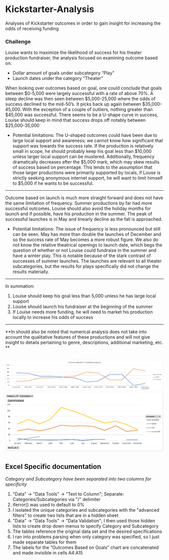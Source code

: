 # Kickstarter-Analysis
Analyses of Kickstarter outcomes in order to gain insight for increasing the odds of receiving funding
### Challenge
Louise wants to maximize the likelihood of success for his theater production fundraiser,
the analysis focused on examining outcome based on:
-	Dollar amount of goals under subcategory “Play” 
-	Launch dates under the category “Theater”

When looking over outcomes based on goal, one could conclude that goals between $0-5,000 were largely successful with a rate of above 70%. A steep decline was then seen between $5,000-25,000 where the odds of success declined to the mid-50’s. It picks back up again between $35,000-45,000. With the exception of a couple of outliers, nothing greater than $45,000 was successful. There seems to be a U-shape curve in success, Louise should keep in mind that success drops off notably between $25,000-35,000
- Potential limitations: The U-shaped outcomes could have been due to large local support and awareness; we cannot know how significant that support was towards the success rate. If the production is relatively small in scope, he should probably keep his goal less than $10,000 unless larger local support can be mustered. Additionally, frequency dramatically decreases after the $5,000 mark, which may skew results of success based on percentage. This lends to the assumption that those larger productions were primarily supported by locals, if Louse is strictly seeking anonymous internet support, he will want to limit himself to $5,000 if he wants to be successful.
---
Outcome based on launch is much more straight forward and does not have the same limitation of frequency. Summer productions by far had more successful outcomes. Louise should also avoid the holiday months for launch and if possible, have his production in the summer. The peak of successful launches is in May and linearly decline as the fall is approached. 
- Potential limitations: The issue of frequency is less pronounced but still can be seen. May has more than double the launches of December and so the success rate of May becomes a more robust figure. We also do not know the relative theatrical openings to launch date, which begs the question of whether or not Louise could fundraise in the summer and have a winter play. This is notable because of the stark contrast of successes of summer launches. The launches are relevant to all theater subcategories, but the results for plays specifically did not change the results materially.
---
In summation:
1)	Louise should keep his goal less than 5,000 unless he has large local support
2)	Louise should launch his fundraiser at the beginning of the summer
3)	If Louise needs more funding, he will need to market his production locally to increase his odds of success
---
**In should also be noted that numerical analysis does not take into account the qualitative features of these productions and will not give insight to details pertaining to genre, descriptions, additional marketing, etc. **


![Goal_Module1.png](Goal_Module1.PNG)
![Launch_Module1.png](Launch_Module1.PNG)
---
Excel Specific documentation
---
*Category and Subcategory have been separated into two columns for specificity*
1) "Data" -> "Data Tools" -> "Text to Column"; Separate: Categories/Subcategories via "/" delimiter
2) iferror() was used to default to 0%
3) I isolated the unique categories and subcategories with the "advanced filters" to create two lists that are in a hidden sheet
3)  "Data" -> "Data Tools" -> "Data Validation"; I then used those hidden lists to create drop down menus to specify Category and Subcategory 
4) The tables reference the original data set and the desired specifications
5) I ran into problems parsing when only category was specified, so I just made separate tables for them
6) The labels for the “Outcomes Based on Goals” chart are concatenated and made invisible in cells A4:A15
